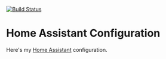 [![Build Status](https://travis-ci.com/finish06/home-assistant-config.svg?branch=master)](https://travis-ci.com/finish06/home-assistant-config)

# Home Assistant Configuration

Here's my [Home Assistant](https://home-assistant.io/) configuration.
